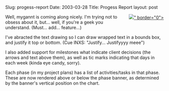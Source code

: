 Slug: progess-report
Date: 2003-03-28
Title: Progess Report
layout: post

<div style="float:right; margin-left:5"><a href="http://media.redmonk.net/images/gannt.png"><img --="--" src="&lt;!--#enclosure linkonly=" true"="true&quot;" urlonly="true" />&quot; border=&quot;0&quot;&gt;</a></div>Well, mygannt is coming along nicely. I&#39;m trying not to obsess about it, but... well, if you&#39;re a geek you understand. (Must... add... feature...)

I&#39;ve abracted the text drawing so I can draw wrapped text in a bounds box, and justify it top or bottom. (Cue INXS: &quot;Justify... Justifyyyy meee&quot;)

I also added support for milestones what indicate client decisions (the arrows and text above them), as well as tic marks indicating that days in each week (kinda eye candy, sorry).

Each phase (in my project plans) has a list of activities/tasks in that phase. These are now rendered above or below the phase banner, as determined by the banner&#39;s vertical position on the chart.
